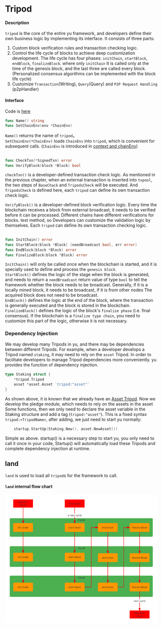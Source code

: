 # Tripod  
#### Description
`tripod` is the core of the entire yu framework, and developers define their own business logic by implementing its interface. It consists of three parts:  
1.  Custom block verification rules and transaction checking logic.   
2.  Control the life cycle of blocks to achieve deep customization development. The life cycle has four phases: `initChain`, `startBlock`, `endBlock`, `finalizeBlock`. where only `initChain`
    It is called only at the time of the genesis block, and the last three are called every block. (Personalized consensus algorithms can be implemented with the block life cycle)   
3. Customize `Transaction`(Writing), `Query`(Query) and `P2P Request Handling` (p2pHandler) 
#### Interface  
Code is [here](https://github.com/yu-org/yu/blob/master/core/tripod/tripod.go)  

```go
func Name() string
func SetChainEnv(env *ChainEnv)
```
`Name()` returns the name of `tripod`。  
`SetChainEnv(*ChainEnv)` loads `ChainEnv` into `tripod`, which is convenient for subsequent calls. (`ChainEnv` is introduced in [context and chainEnv](5.2context与chainEnv.md))

## 
```go
func CheckTxn(*SignedTxn) error
func VerifyBlock(block *Block) bool
``` 
`checkTxn()` is a developer-defined transaction check logic. As mentioned in the previous chapter, when an external transaction is inserted into `txpool`, the two steps of `BaseChack` and `TripodsCheck` will be executed.
And `TripodsCheck` is defined here, each `tripod` can define its own transaction check logic.    

`VerifyBlock()` is a developer-defined block verification logic. Every time the blockchain receives a block from external broadcast, it needs to be verified before it can be processed. Different chains have different verifications for blocks. test method, so
Developers can customize the validation logic by themselves. Each `tripod` can define its own transaction checking logic.

##  
```go
func InitChain() error
func StartBlock(block *Block) (needBroadcast bool, err error)
func EndBlock(block *Block) error
func FinalizeBlock(block *Block) error
```  
`InitChain()` will only be called once when the blockchain is started, and it is specially used to define and process the `genesis block`.  
`StartBlock()` defines the logic of the stage when the block is generated, and needs to return a `needBroadcast` return value of type `bool` to tell the framework whether the block needs to be broadcast. Generally, if it is a locally mined block, it needs to be broadcast, if it is from other nodes
The acquired block does not need to be broadcast.    
`EndBlock()` defines the logic at the end of the block, where the transaction is generally executed and the block is stored in the blockchain.     
`FinalizeBlock()` defines the logic of the block's `finalize phase` (i.e. final consensus). If the blockchain is a `finalize type chain`, you need to customize this part of the logic, otherwise it is not necessary.

### Dependency Injection
We may develop many Tripods in yu, and there may be dependencies between different Tripods. For example, when a developer develops a Tripod named `staking`, it may need to rely on the `asset` Tripod.
In order to facilitate developers to manage Tripod dependencies more conveniently. yu provides the function of dependency injection.
```go
type Staking struct {
	*tripod.Tripod
	asset *asset.Asset `tripod:"asset"`
}
```   
As shown above, it is known that we already have an [Asset Tripod](https://github.com/yu-org/yu/blob/master/apps/asset/transfer.go). Now we develop the pledge module, which needs to rely on the assets in the asset
Some functions, then we only need to declare the asset variable in the Staking structure and add a tag (`tripod:"asset"`).
This is a fixed syntax `tripod:<TripodName>`, after adding, we just need to start yu normally:
```go
    startup.StartUp(Staking.New(), asset.NewAsset())
```
Simple as above. startup() is a necessary step to start yu, you only need to call it once in your code, Startup() will automatically load these Tripods and complete dependency injection at runtime.


## land
`land` is used to load all `tripod`s for the framework to call.
#### `land` internal flow chart
![image](land内部流程图.png)

 